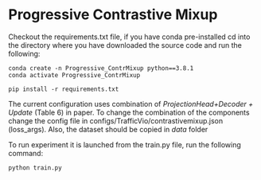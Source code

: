 # Progressive Contrastive Mixup
Checkout the requirements.txt file, if you have conda pre-installed cd into the directory where you have downloaded the source code and run the following:

```
conda create -n Progressive_ContrMixup python==3.8.1
conda activate Progressive_ContrMixup

pip install -r requirements.txt
```

The current configuration uses combination of _ProjectionHead+Decoder + Update_ (Table 6) in paper. To change the combination of the components change the config file in configs/TrafficVio/contrastivemixup.json (loss_args). Also, the dataset should be copied in _data_ folder

To run experiment it is launched from the train.py file, run the following command:
```
python train.py
```
